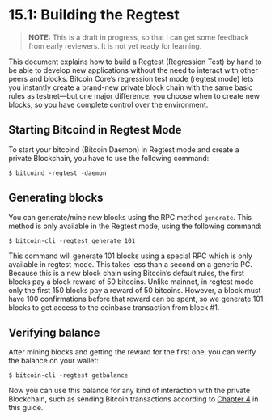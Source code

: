 # 15.1: Building the Regtest

> **NOTE:** This is a draft in progress, so that I can get some feedback from early reviewers. It is not yet ready for learning.

This document explains how to build a Regtest (Regression Test) by hand to be able to develop new applications without the need to interact with other peers and blocks.
Bitcoin Core’s regression test mode (regtest mode) lets you instantly create a brand-new private block chain with the same basic rules as testnet—but one major difference: you choose when to create new blocks, so you have complete control over the environment.

## Starting Bitcoind in Regtest Mode

To start your bitcoind (Bitcoin Daemon) in Regtest mode and create a private Blockchain, you have to use the following command:
```
$ bitcoind -regtest -daemon
```

## Generating blocks

You can generate/mine new blocks using the RPC method `generate`. This method is only available in the Regtest mode, using the following command:
```
$ bitcoin-cli -regtest generate 101
```

This command will generate 101 blocks using a special RPC which is only available in regtest mode. This takes less than a second on a generic PC. 
Because this is a new block chain using Bitcoin’s default rules, the first blocks pay a block reward of 50 bitcoins. 
Unlike mainnet, in regtest mode only the first 150 blocks pay a reward of 50 bitcoins. 
However, a block must have 100 confirmations before that reward can be spent, so we generate 101 blocks to get access to the coinbase transaction from block #1.

## Verifying balance

After mining blocks and getting the reward for the first one, you can verify the balance on your wallet:
```
$ bitcoin-cli -regtest getbalance
```

Now you can use this balance for any kind of interaction with the private Blockchain, such as sending Bitcoin transactions according to [Chapter 4]((04_0_Sending_Bitcoin_Transactions.md)) in this guide.
